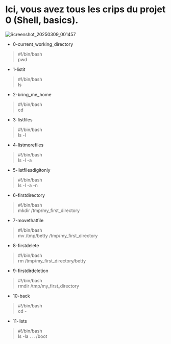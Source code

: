 # Ici, vous avez tous les crips du projet 0 (Shell, basics).

![Screenshot_20250309_001457](https://github.com/user-attachments/assets/fe9d9b12-a625-4df1-a0f1-3658e3de96be)

- 0-current_working_directory


> #!/bin/bash</br>
> pwd

- 1-listit
> #!/bin/bash</br>
> ls

- 2-bring_me_home
> #!/bin/bash</br>
> cd

- 3-listfiles
> #!/bin/bash</br>
> ls -l

- 4-listmorefiles
> #!/bin/bash</br>
> ls -l -a

- 5-listfilesdigitonly
> #!/bin/bash</br>
> ls -l -a -n

- 6-firstdirectory
> #!/bin/bash</br>
> mkdir /tmp/my_first_directory

- 7-movethatfile
> #!/bin/bash</br>
> mv /tmp/betty /tmp/my_first_directory

- 8-firstdelete
> #!/bin/bash</br>
> rm /tmp/my_first_directory/betty

- 9-firstdirdeletion
> #!/bin/bash</br>
> rmdir /tmp/my_first_directory

- 10-back
> #!/bin/bash</br>
> cd -

- 11-lists
> #!/bin/bash</br>
> ls -la . .. /boot
